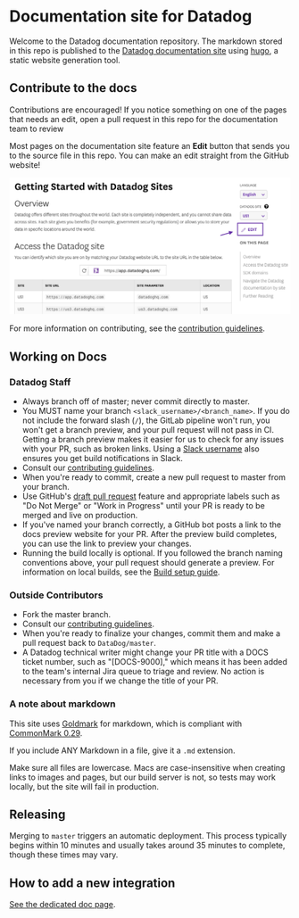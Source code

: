 # Documentation site for Datadog

Welcome to the Datadog documentation repository. The markdown stored in this repo is published to the [Datadog documentation site][17] using [hugo][1], a static website generation tool.

## Contribute to the docs

Contributions are encouraged! If you notice something on one of the pages that needs an edit, open a pull request in this repo for the documentation team to review

Most pages on the documentation site feature an **Edit** button that sends you to the source file in this repo. You can make an edit straight from the GitHub website!

![The edit button on a docs page](static/images/edit_link.png)

For more information on contributing, see the [contribution guidelines][18].

## Working on Docs

### Datadog Staff

- Always branch off of master; never commit directly to master.
- You MUST name your branch `<slack_username>/<branch_name>`. If you do not include the forward slash (`/`), the GitLab pipeline won't run, you won't get a branch preview, and your pull request will not pass in CI. Getting a branch preview makes it easier for us to check for any issues with your PR, such as broken links. Using a [Slack username][21] also ensures you get build notifications in Slack.
- Consult our [contributing guidelines][8].
- When you're ready to commit, create a new pull request to master from your branch.
- Use GitHub's [draft pull request][15] feature and appropriate labels such as "Do Not Merge" or "Work in Progress" until your PR is ready to be merged and live on production.
- If you've named your branch correctly, a GitHub bot posts a link to the docs preview website for your PR. After the preview build completes, you can use the link to preview your changes.
- Running the build locally is optional. If you followed the branch naming conventions above, your pull request should generate a preview. For information on local builds, see the [Build setup guide][20].

### Outside Contributors

- Fork the master branch.
- Consult our [contributing guidelines][8].
- When you're ready to finalize your changes, commit them and make a pull request back to `DataDog/master`.
- A Datadog technical writer might change your PR title with a DOCS ticket number, such as "[DOCS-9000]," which means it has been added to the team's internal Jira queue to triage and review. No action is necessary from you if we change the title of your PR.

### A note about markdown

This site uses [Goldmark][9] for markdown, which is compliant with [CommonMark 0.29][10].

If you include ANY Markdown in a file, give it a `.md` extension.

Make sure all files are lowercase. Macs are case-insensitive when creating links to images and pages, but our build server is not, so tests may work locally, but the site will fail in production.

## Releasing

Merging to `master` triggers an automatic deployment. This process typically begins within 10 minutes and usually takes around 35 minutes to complete, though these times may vary. 

## How to add a new integration

[See the dedicated doc page][11].

[1]: https://gohugo.io
[2]: https://nodejs.org/en/download/package-manager#macos
[3]: https://www.python.org/downloads
[4]: https://github.com/pyenv/pyenv#unixmacos
[5]: https://github.com/DataDog/documentation/blob/master/Makefile.config.example
[6]: https://github.com/DataDog/documentation/wiki/Github-personal-token
[7]: https://github.com/DataDog/documentation/wiki/Documentation-Build
[8]: https://github.com/DataDog/documentation/blob/master/CONTRIBUTING.md
[9]: https://github.com/yuin/goldmark
[10]: https://spec.commonmark.org/0.29/
[11]: https://docs.datadoghq.com/developers/integrations
[12]: https://www.docker.com/products/docker-desktop/
[13]: https://gohugo.io/getting-started/installing/
[14]: https://golang.org/doc/install
[15]: https://github.blog/2019-02-14-introducing-draft-pull-requests/
[16]: https://github.com/DataDog/documentation#docker-development
[17]: https://docs.datadoghq.com
[18]: /CONTRIBUTING.md
[19]: https://docs.github.com/en/authentication/connecting-to-github-with-ssh/adding-a-new-ssh-key-to-your-github-account
[20]: https://datadoghq.atlassian.net/wiki/spaces/docs4docs/pages/3960766866/Build+setup+guide
[21]: https://www.highviewapps.com/kb/how-do-i-find-my-slack-username/
